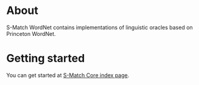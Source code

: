 # About

S-Match WordNet contains implementations of linguistic oracles based on Princeton WordNet.

# Getting started

You can get started at [S-Match Core index page](https://github.com/s-match/s-match-core/).